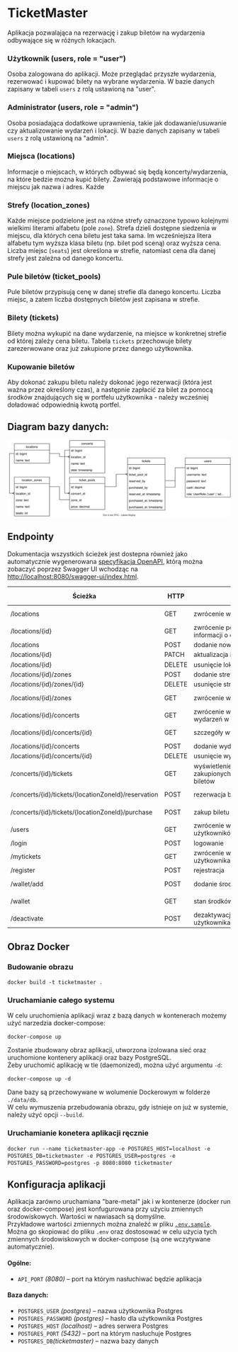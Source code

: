 # TicketMaster

Aplikacja pozwalająca na rezerwację i zakup biletów na wydarzenia odbywające się w różnych lokacjach.

### Użytkownik (users, role = "user")

Osoba zalogowana do aplikacji. Może przeglądać przyszłe wydarzenia, rezerwować i kupować bilety na wybrane wydarzenia. W bazie danych zapisany w tabeli `users` z rolą ustawioną na "user".

### Administrator (users, role = "admin")

Osoba posiadająca dodatkowe uprawnienia, takie jak dodawanie/usuwanie czy aktualizowanie wydarzeń i lokacji. W bazie danych zapisany w tabeli `users` z rolą ustawioną na "admin".

### Miejsca (locations)

Informacje o miejscach, w których odbywać się będą koncerty/wydarzenia, na które bedzie można kupić bilety. Zawierają podstawowe informacje o miejscu jak nazwa i adres.
Każde
### Strefy (location_zones)

Każde miejsce podzielone jest na różne strefy oznaczone typowo kolejnymi wielkimi literami alfabetu (pole `zone`). Strefa dzieli dostępne siedzenia w miejscu, dla których cena biletu jest taka sama. Im wcześniejsza litera alfabetu tym wyższa klasa biletu (np. bilet pod sceną) oraz wyższa cena. Liczba miejsc (`seats`) jest określona w strefie, natomiast cena dla danej strefy jest zależna od danego koncertu.

### Pule biletów (ticket_pools)

Pule biletów przypisują cenę w danej strefie dla danego koncertu. Liczba miejsc, a zatem liczba dostępnych biletów jest zapisana w strefie.

### Bilety (tickets)

Bilety można wykupić na dane wydarzenie, na miejsce w konkretnej strefie od której zależy cena biletu. Tabela `tickets` przechowuje bilety zarezerwowane oraz już zakupione przez danego użytkownika.

### Kupowanie biletów

Aby dokonać zakupu biletu należy dokonać jego rezerwacji (która jest ważna przez określony czas), a następnie
zapłacić za bilet za pomocą środków znajdujących się w portfelu użytkownika - należy wcześniej doładować
odpowiednią kwotą portfel.

## Diagram bazy danych:
![](./docs/db-diagram.drawio.svg)

## Endpointy
Dokumentacja wszystkich ścieżek jest dostepna również jako automatycznie wygenerowana [specyfikacja OpenAPI](http://localhost:8080/v3/api-docs), którą można zobaczyć poprzez Swagger UI wchodząc na [http://localhost:8080/swagger-ui/index.html](http://localhost:8080/swagger-ui/index.html).   

| Ścieżka                                            | HTTP   | Opis                                              | Uprawnieni użytkownicy |
|----------------------------------------------------|--------|---------------------------------------------------|------------------------|
| /locations                                         | GET    | zwrócenie wszystkich lokacji                      | ADMIN, USER            |
| /locations/{id}                                    | GET    | zwrócenie podstawowych informacji o danej lokacji | ADMIN, USER            |
| /locations                                         | POST   | dodanie nowej lokacji                             | ADMIN                  |
| /locations/{id}                                    | PATCH  | aktualizacja informacji o lokacji                 | ADMIN                  |
| /locations/{id}                                    | DELETE | usunięcie lokacji                                 | ADMIN                  |
| /locations/{id}/zones                              | POST   | dodanie strefy                                    | ADMIN                  |
| /locations/{id}/zones/{id}                         | DELETE | usunięcie strefy                                  | ADMIN                  |
| /locations/{id}/zones                              | GET    | zwrócenie wszystkich stref                        | ADMIN, USER            |
| /locations/{id}/concerts                           | GET    | zwrócenie wszystkich wydarzeń w danej lokacji     | ADMIN, USER            |
| /locations/{id}/concerts/{id}                      | GET    | szczegóły wydarzenia                              | ADMIN, USER            |
| /locations/{id}/concerts                           | POST   | dodanie wydarzenia                                | ADMIN                  |
| /locations/{id}/concerts/{id}                      | DELETE | usunięcie wydarzenia                              | ADMIN                  |
| /concerts/{id}/tickets                             | GET    | wyświetlenie zakupionych/zarezerwowanych biletów  | ADMIN            |
| /concerts/{id}/tickets/{locationZoneId}/reservation | POST   | rezerwacja biletu                                 | ADMIN, USER            |
| /concerts/{id}/tickets/{locationZoneId}/purchase   | POST   | zakup biletu                                      | ADMIN, USER            |
| /users                                             | GET    | zwrócenie wszystkich użytkowników                 | ADMIN                  |
| /login                                             | POST   | logowanie                                         | -                      |
| /mytickets                                         | GET    | zwrócenie wszystkich biletów użytkownika          | USER, ADMIN            |
| /register                                          | POST   | rejestracja                                       | -                      |
| /wallet/add                                        | POST   | dodanie środków                                   | ADMIN, USER            |
| /wallet                                            | GET    | stan środków                                      | ADMIN, USER            |
| /deactivate                                        | POST   | dezaktywacja konta użytkownika                    | ADMIN, USER            |


## Obraz Docker

### Budowanie obrazu
```
docker build -t ticketmaster .
```

### Uruchamianie całego systemu
W celu uruchomienia aplikacji wraz z bazą danych w kontenerach możemy użyć narzedzia docker-compose:
```
docker-compose up
```
Zostanie zbudowany obraz aplikacji, utworzona izolowana sieć oraz uruchomione kontenery aplikacji oraz bazy PostgreSQL.  
Żeby uruchomić aplikację w tle (daemonized), można użyć argumentu `-d`:
```
docker-compose up -d
```
Dane bazy są przechowywane w wolumenie Dockerowym w folderze `./data/db`.  
W celu wymuszenia przebudowania obrazu, gdy istnieje on już w systemie, należy użyć opcji `--build`.

### Uruchamianie konetera aplikacji ręcznie
```
docker run --name ticketmaster-app -e POSTGRES_HOST=localhost -e POSTGRES_DB=ticketmaster -e POSTGRES_USER=postgres -e POSTGRES_PASSWORD=postgres -p 8080:8080 ticketmaster
```

## Konfiguracja aplikacji
Aplikacja zarówno uruchamiana "bare-metal" jak i w kontenerze (docker run oraz docker-compose) jest konfugurowana przy użyciu zmiennych środowiskowych. Wartości w nawiasach są domyślne.  
Przykładowe wartości zmiennych można znaleźć w pliku [`.env.sample`](.env.sample). Można go skopiować do pliku `.env` oraz dostosować w celu użycia tych zmiennych środowiskowych w docker-compose (są one wczytywane automatycznie).

#### Ogólne:
* `API_PORT` _(8080)_ – port na którym nasłuchiwać będzie aplikacja
#### Baza danych:
* `POSTGRES_USER` _(postgres)_ – nazwa użytkownika Postgres
* `POSTGRES_PASSWORD` _(postgres)_ – hasło dla użytkownika Postgres
* `POSTGRES_HOST` _(localhost)_ – adres serwera Postgres
* `POSTGRES_PORT` _(5432)_ – port na którym nasłuchuje Postgres
* `POSTGRES_DB`_(ticketmaster)_ – nazwa bazy danych
